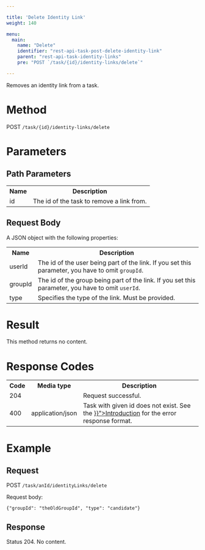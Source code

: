```yaml
---

title: 'Delete Identity Link'
weight: 140

menu:
  main:
    name: "Delete"
    identifier: "rest-api-task-post-delete-identity-link"
    parent: "rest-api-task-identity-links"
    pre: "POST `/task/{id}/identity-links/delete`"

---
```



Removes an identity link from a task.


# Method

POST `/task/{id}/identity-links/delete`


# Parameters

## Path Parameters

<table class="table table-striped">
  <tr>
    <th>Name</th>
    <th>Description</th>
  </tr>
  <tr>
    <td>id</td>
    <td>The id of the task to remove a link from.</td>
  </tr>
</table>


## Request Body

A JSON object with the following properties:

<table class="table table-striped">
  <tr>
    <th>Name</th>
    <th>Description</th>
  </tr>
  <tr>
    <td>userId</td>
    <td>The id of the user being part of the link. If you set this parameter, you have to omit <code>groupId</code>.</td>
  </tr>
  <tr>
    <td>groupId</td>
    <td>The id of the group being part of the link. If you set this parameter, you have to omit <code>userId</code>.</td>
  </tr>
  <tr>
    <td>type</td>
    <td>Specifies the type of the link. Must be provided.</td>
  </tr>
</table>

# Result

This method returns no content.


# Response Codes

<table class="table table-striped">
  <tr>
    <th>Code</th>
    <th>Media type</th>
    <th>Description</th>
  </tr>
  <tr>
    <td>204</td>
    <td></td>
    <td>Request successful.</td>
  </tr>
  <tr>
    <td>400</td>
    <td>application/json</td>
    <td>Task with given id does not exist. See the <a href="{{< ref "/reference/rest/overview/_index.md#error-handling" >}}">Introduction</a> for the error response format.</td>
  </tr>
</table>


# Example

## Request

POST `/task/anId/identityLinks/delete`

Request body:

    {"groupId": "theOldGroupId", "type": "candidate"}

## Response

Status 204. No content.
